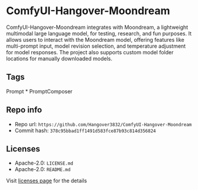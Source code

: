 # ComfyUI-Hangover-Moondream
ComfyUI-Hangover-Moondream integrates with Moondream, a lightweight multimodal large language model, for testing, research, and fun purposes. It allows users to interact with the Moondream model, offering features like multi-prompt input, model revision selection, and temperature adjustment for model responses. The project also supports custom model folder locations for manually downloaded models.

## Tags
Prompt * PromptComposer

## Repo info
- Repo url: `https://github.com/Hangover3832/ComfyUI-Hangover-Moondream`
- Commit hash: `378c95bbad1ff1491d583fce87b93c814d356824`

## Licenses
- Apache-2.0: `LICENSE.md`
- Apache-2.0: `README.md`

Visit [licenses page](licenses.md) for the details
